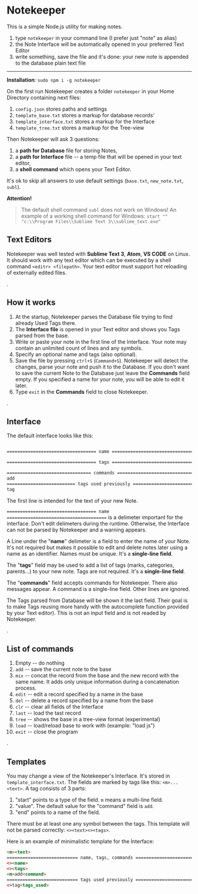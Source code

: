 # Notekeeper

This is a simple Node.js utility for making notes.

1. type `notekeeper` in your command line (I prefer just "note" as alias)
2. the Note Interface will be automatically opened in your preferred Text Editor
3. write something, save the file and it's done: your new note is appended to the database plain text file

----

**Installation**: `sudo npm i -g notekeeper`

On the first run Notekeeper creates a folder `notekeeper` in your Home Directory containing next files:

1. `config.json` stores paths and settings
2. `template_base.txt` stores a markup for database records'
3. `template_interface.txt` stores a markup for the Interface
4. `template_tree.txt` stores a markup for the Tree-view

Then Notekeeper will ask 3 questions:

1. a **path for Database** file for storing Notes,
2. a **path for Interface** file -- a temp file that will be opened in your text editor,
3. a **shell command** which opens your Text Editor.

It's ok to skip all answers to use default settings (`base.txt`, `new_note.txt`, `subl`).

**Attention!**
> The default shell command `subl` does not work on Windows!
> An example of a working shell command for Windows: `start "" "c:\\Program Files\\Sublime Text 3\\sublime_text.exe"`

## Text Editors

Notekeeper was well tested with **Sublime Text 3**, **Atom**, **VS CODE** on Linux.
It should work with any text editor which can be executed by a shell command `<editr> <filepath>`.
Your text editor must support hot reloading of externally edited files.

.

## How it works

1. At the startup, Notekeeper parses the Database file trying to find already Used Tags there.
2. The **Interface file** is opened in your Text editor and shows you Tags parsed from the base.
3. Write or paste your note in the first line of the Interface. Your note may contain an unlimited count of lines and any symbols.
4. Specify an optional name and tags (also optional).
5. Save the file by pressing `ctrl+S` (`Command+S`). Notekeeper will detect the changes, parse your note and push it to the Database. If you don't want to save the current Note to the Database just leave the **Commands** field empty. If you specified a name for your note, you will be able to edit it later.
6. Type `exit` in the **Commands** field to close Notekeeper.

.

## Interface

The default interface looks like this:

```html

================================== name ======================================

================================== tags ======================================

================================ commands ====================================
add
========================== tags used previously ==============================
tag

```

The first line is intended for the text of your new Note.

`================================== name ======================================` is a delimeter important for the interface. Don't edit delimeters during the runtime. Otherwise, the Interface can not be parsed by Notekeeper and a warning appears.

A Line under the "**name**" delimeter is a field to enter the name of your Note. It's not required but makes it possible to edit and delete notes later using a name as an identifier. Names must be unique. It's a **single-line field**.

The "**tags**" field may be used to add a list of tags (marks, categories, parents...) to your new note. Tags are not required. It's a **single-line field**.

The "**commands**" field accepts commands for Notekeeper. There also messages appear. A command is a single-line field. Other lines are ignored.

The Tags parsed from Database will be shown it the last field. Their goal is to make Tags reusing more handy with the autocomplete function provided by your Text editor). This is not an input field and is not readed by Notekeeper.

.

## List of commands

1. Empty -- do nothing
2. `add` -- save the current note to the base
3. `mix` -- concat the record from the base and the new record with the same name. It adds only unique information during a concatenation process.
4. `edit` -- edit a record specified by a name in the base
5. `del` -- delete a record specified by a name from the base
6. `clr` -- clear all fields of the Interface
7. `last` -- load the tast record
8. `tree` -- shows the base in a tree-view format (experimental)
9. `load` -- load/reload base to work with (example: "load js")
10. `exit` -- close the program

.

## Templates

You may change a view of the Notekeeper's Interface. It's stored in `template_interface.txt`. The fields are marked by tags like this: `<m>...<text>`. A tag consists of 3 parts:

1. "start" points to a type of the field. `m` means a multi-line field.
2. "value". The default value for the "command" field is `add`.
3. "end" points to a name of the field.

There must be at least one any symbol between the tags. This template will not be parsed correctly: `<><text><><tags>`.

Here is an example of minimalistic template for the Interface:

```html
<m><text>
=========================== name, tags, commands ===========================
<><name>
<><tags>
<m>add<command>
=========================== tags used previously ===========================
<>tag<tags_used>

```
